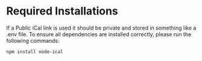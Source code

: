 # Required Installations

If a Public iCal link is used it should be private and stored in something like a .env file. To ensure all dependencies are installed correctly, please run the following commands:

```sh
npm install node-ical
```
